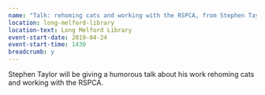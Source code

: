 ```yaml
---
name: "Talk: rehoming cats and working with the RSPCA, from Stephen Taylor"
location: long-melford-library
location-text: Long Melford Library
event-start-date: 2019-04-24
event-start-time: 1430
breadcrumb: y
---
```


Stephen Taylor will be giving a humorous talk about his work rehoming cats and working with the RSPCA.
